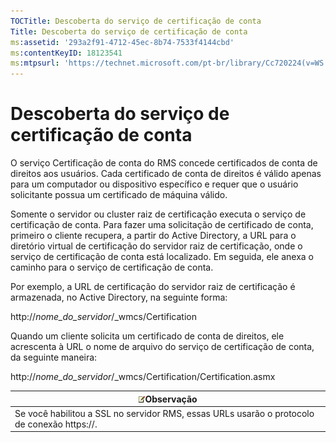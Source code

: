 ```yaml
---
TOCTitle: Descoberta do serviço de certificação de conta
Title: Descoberta do serviço de certificação de conta
ms:assetid: '293a2f91-4712-45ec-8b74-7533f4144cbd'
ms:contentKeyID: 18123541
ms:mtpsurl: 'https://technet.microsoft.com/pt-br/library/Cc720224(v=WS.10)'
---
```


Descoberta do serviço de certificação de conta
==============================================

O serviço Certificação de conta do RMS concede certificados de conta de direitos aos usuários. Cada certificado de conta de direitos é válido apenas para um computador ou dispositivo específico e requer que o usuário solicitante possua um certificado de máquina válido.

Somente o servidor ou cluster raiz de certificação executa o serviço de certificação de conta. Para fazer uma solicitação de certificado de conta, primeiro o cliente recupera, a partir do Active Directory, a URL para o diretório virtual de certificação do servidor raiz de certificação, onde o serviço de certificação de conta está localizado. Em seguida, ele anexa o caminho para o serviço de certificação de conta.

Por exemplo, a URL de certificação do servidor raiz de certificação é armazenada, no Active Directory, na seguinte forma:

http://*nome\_do\_servidor*/\_wmcs/Certification

Quando um cliente solicita um certificado de conta de direitos, ele acrescenta à URL o nome de arquivo do serviço de certificação de conta, da seguinte maneira:

http://*nome\_do\_servidor*/\_wmcs/Certification/Certification.asmx

| ![](images/Cc720224.note(WS.10).gif)Observação                 |
|---------------------------------------------------------------------------------------------|
| Se você habilitou a SSL no servidor RMS, essas URLs usarão o protocolo de conexão https://. |
